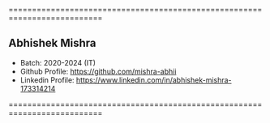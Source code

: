 ==========================================================================

## Abhishek Mishra
- Batch: 2020-2024 (IT)
- Github Profile: https://github.com/mishra-abhii
- Linkedin Profile: https://www.linkedin.com/in/abhishek-mishra-173314214

==========================================================================
